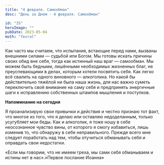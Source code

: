 ```yaml
---
title: "4 февраля. Самообман"
desc: "День за Днем - 4 февраля. Самообман"

id: "35"
heroImage: ""
pubDate: 2023-05-04
moth: "fevral"
---
```


Как часто мы считаем, что испытания, встающие перед нами, вызваны внешними
силами — судьбой или Богом. Мы готовы искать причины своих обид вне себя,
тогда как истинный наш враг — самообман. Мы можем быть бедными, лишёнными
необходимых жизненных благ, не преуспевающими в делах, которым хотели
посвятить себя. Как легко всё свалить на одного виновного — алкоголика. Но
какой бы действительно тяжёлой ни была наша жизнь, для нас важно суметь
переключить своё внимание на саму себя и предпринять энергичные шаги к
исправлению собственных штампов мышления и поступков.

**Напоминание на сегодня**

Я проанализирую свои привычки и действия и честно признаю тот факт, что многое
из того, что я делаю или оставляю недоделанным, только усугубляет мои беды.
Как и алкоголик, я тоже ношу в себе неосознанное чувство вины, от которого я
смогу избавиться, лишь изменив то, что обнаружу в себе неправильного. Прежде
всего мне следует поработать над тем, чтобы отучиться обманывать себя и
оправдать свои недостатки.

«Если мы говорим, что не имеем греха, мы сами себя обманываем и истины нет в
нас».»Первое послание Иоанна»
